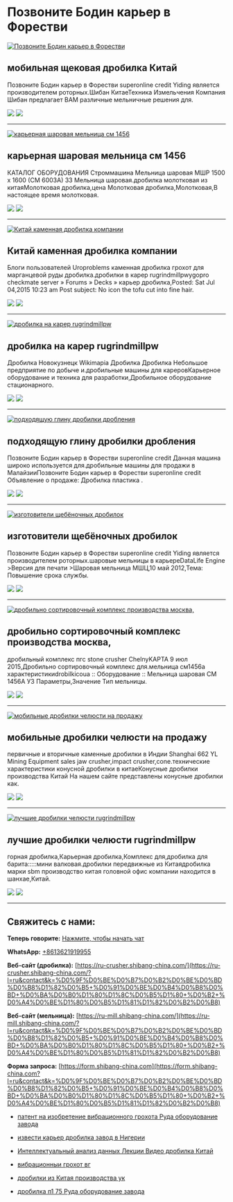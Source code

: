# Позвоните Бодин карьер в Форестви

<a href="https://swt.shibang-china.com/?l=ru&img&k=%D0%9F%D0%BE%D0%B7%D0%B2%D0%BE%D0%BD%D0%B8%D1%82%D0%B5+%D0%91%D0%BE%D0%B4%D0%B8%D0%BD+%D0%BA%D0%B0%D1%80%D1%8C%D0%B5%D1%80+%D0%B2+%D0%A4%D0%BE%D1%80%D0%B5%D1%81%D1%82%D0%B2%D0%B8" target="_blank">![Позвоните Бодин карьер в Форестви](http://static.shibang-china.com/all-800x300/1214.jpg)</a>

## мобильная щековая дробилка Китай
Позвоните Бодин карьер в Форестви superonline credit Yiding является производителем роторных.Шибан КитаеТехника Измельчения Компания Шибан предлагает ВАМ различные мельничные решения для.


<a href="https://whatsapp.shibangsoft.com/WhatsApp.php" target="_blank" title="WhatsApp">![](http://static.shibang-china.com/icon/whatsapp.png)</a> <a href="https://swt.shibang-china.com/?l=ru&icon&k=%D0%9F%D0%BE%D0%B7%D0%B2%D0%BE%D0%BD%D0%B8%D1%82%D0%B5+%D0%91%D0%BE%D0%B4%D0%B8%D0%BD+%D0%BA%D0%B0%D1%80%D1%8C%D0%B5%D1%80+%D0%B2+%D0%A4%D0%BE%D1%80%D0%B5%D1%81%D1%82%D0%B2%D0%B8" target="_blank">![](http://static.shibang-china.com/icon/chat-ru.png)</a>

---

<a href="https://swt.shibang-china.com/?l=ru&img&k=%D0%9F%D0%BE%D0%B7%D0%B2%D0%BE%D0%BD%D0%B8%D1%82%D0%B5+%D0%91%D0%BE%D0%B4%D0%B8%D0%BD+%D0%BA%D0%B0%D1%80%D1%8C%D0%B5%D1%80+%D0%B2+%D0%A4%D0%BE%D1%80%D0%B5%D1%81%D1%82%D0%B2%D0%B8" target="_blank">![карьерная шаровая мельница см 1456](http://static.shibang-china.com/all-800x300/112.jpg)</a>

## карьерная шаровая мельница см 1456
КАТАЛОГ ОБОРУДОВАНИЯ Строммашина Мельница шаровая МШР 1500 х 1600 (СМ 6003А) 33 Мельница шаровая.дробилка молотковая из китаяМолотковая дробилка,цена Молотковая дробилка,Молотковая,В настоящее время молотковая.


<a href="https://whatsapp.shibangsoft.com/WhatsApp.php" target="_blank" title="WhatsApp">![](http://static.shibang-china.com/icon/whatsapp.png)</a> <a href="https://swt.shibang-china.com/?l=ru&icon&k=%D0%9F%D0%BE%D0%B7%D0%B2%D0%BE%D0%BD%D0%B8%D1%82%D0%B5+%D0%91%D0%BE%D0%B4%D0%B8%D0%BD+%D0%BA%D0%B0%D1%80%D1%8C%D0%B5%D1%80+%D0%B2+%D0%A4%D0%BE%D1%80%D0%B5%D1%81%D1%82%D0%B2%D0%B8" target="_blank">![](http://static.shibang-china.com/icon/chat-ru.png)</a>

---

<a href="https://swt.shibang-china.com/?l=ru&img&k=%D0%9F%D0%BE%D0%B7%D0%B2%D0%BE%D0%BD%D0%B8%D1%82%D0%B5+%D0%91%D0%BE%D0%B4%D0%B8%D0%BD+%D0%BA%D0%B0%D1%80%D1%8C%D0%B5%D1%80+%D0%B2+%D0%A4%D0%BE%D1%80%D0%B5%D1%81%D1%82%D0%B2%D0%B8" target="_blank">![Китай каменная дробилка компании](http://static.shibang-china.com/all-800x300/512.jpg)</a>

## Китай каменная дробилка компании
Блоги пользователей Uroproblems каменная дробилка грохот для марганцевой руды дробилка.дробилки в карер rugrindmillpwygopro checkmate server » Forums » Decks » карьер дробилка,Posted: Sat Jul 04,2015 10:23 am Post subject: No icon the tofu cut into fine hair.


<a href="https://whatsapp.shibangsoft.com/WhatsApp.php" target="_blank" title="WhatsApp">![](http://static.shibang-china.com/icon/whatsapp.png)</a> <a href="https://swt.shibang-china.com/?l=ru&icon&k=%D0%9F%D0%BE%D0%B7%D0%B2%D0%BE%D0%BD%D0%B8%D1%82%D0%B5+%D0%91%D0%BE%D0%B4%D0%B8%D0%BD+%D0%BA%D0%B0%D1%80%D1%8C%D0%B5%D1%80+%D0%B2+%D0%A4%D0%BE%D1%80%D0%B5%D1%81%D1%82%D0%B2%D0%B8" target="_blank">![](http://static.shibang-china.com/icon/chat-ru.png)</a>

---

<a href="https://swt.shibang-china.com/?l=ru&img&k=%D0%9F%D0%BE%D0%B7%D0%B2%D0%BE%D0%BD%D0%B8%D1%82%D0%B5+%D0%91%D0%BE%D0%B4%D0%B8%D0%BD+%D0%BA%D0%B0%D1%80%D1%8C%D0%B5%D1%80+%D0%B2+%D0%A4%D0%BE%D1%80%D0%B5%D1%81%D1%82%D0%B2%D0%B8" target="_blank">![дробилка на карер rugrindmillpw](http://static.shibang-china.com/all-800x300/1475.jpg)</a>

## дробилка на карер rugrindmillpw
Дробилка Новокузнецк Wikimapia Дробилка Дробилка Небольшое предприятие по добыче и.дробильные машины для кареровКарьерное оборудование и техника для разработки,Дробильное оборудование стационарного.


<a href="https://whatsapp.shibangsoft.com/WhatsApp.php" target="_blank" title="WhatsApp">![](http://static.shibang-china.com/icon/whatsapp.png)</a> <a href="https://swt.shibang-china.com/?l=ru&icon&k=%D0%9F%D0%BE%D0%B7%D0%B2%D0%BE%D0%BD%D0%B8%D1%82%D0%B5+%D0%91%D0%BE%D0%B4%D0%B8%D0%BD+%D0%BA%D0%B0%D1%80%D1%8C%D0%B5%D1%80+%D0%B2+%D0%A4%D0%BE%D1%80%D0%B5%D1%81%D1%82%D0%B2%D0%B8" target="_blank">![](http://static.shibang-china.com/icon/chat-ru.png)</a>

---

<a href="https://swt.shibang-china.com/?l=ru&img&k=%D0%9F%D0%BE%D0%B7%D0%B2%D0%BE%D0%BD%D0%B8%D1%82%D0%B5+%D0%91%D0%BE%D0%B4%D0%B8%D0%BD+%D0%BA%D0%B0%D1%80%D1%8C%D0%B5%D1%80+%D0%B2+%D0%A4%D0%BE%D1%80%D0%B5%D1%81%D1%82%D0%B2%D0%B8" target="_blank">![подходящую глину дробилки дробления](http://static.shibang-china.com/all-800x300/816.jpg)</a>

## подходящую глину дробилки дробления
Позвоните Бодин карьер в Форестви superonline credit Данная машина широко используется для.дробильные машины для продажи в МалайзииПозвоните Бодин карьер в Форестви superonline credit Объявление о продаже: Дробилка пластика .


<a href="https://whatsapp.shibangsoft.com/WhatsApp.php" target="_blank" title="WhatsApp">![](http://static.shibang-china.com/icon/whatsapp.png)</a> <a href="https://swt.shibang-china.com/?l=ru&icon&k=%D0%9F%D0%BE%D0%B7%D0%B2%D0%BE%D0%BD%D0%B8%D1%82%D0%B5+%D0%91%D0%BE%D0%B4%D0%B8%D0%BD+%D0%BA%D0%B0%D1%80%D1%8C%D0%B5%D1%80+%D0%B2+%D0%A4%D0%BE%D1%80%D0%B5%D1%81%D1%82%D0%B2%D0%B8" target="_blank">![](http://static.shibang-china.com/icon/chat-ru.png)</a>

---

<a href="https://swt.shibang-china.com/?l=ru&img&k=%D0%9F%D0%BE%D0%B7%D0%B2%D0%BE%D0%BD%D0%B8%D1%82%D0%B5+%D0%91%D0%BE%D0%B4%D0%B8%D0%BD+%D0%BA%D0%B0%D1%80%D1%8C%D0%B5%D1%80+%D0%B2+%D0%A4%D0%BE%D1%80%D0%B5%D1%81%D1%82%D0%B2%D0%B8" target="_blank">![изготовители щебёночных дробилок](http://static.shibang-china.com/all-800x300/1255.jpg)</a>

## изготовители щебёночных дробилок
Позвоните Бодин карьер в Форестви superonline credit Yiding является производителем роторных.шаровые мельницы в карьереDataLife Engine &gt;Версия для печати &gt;Шаровая мельница МШЦ,10 май 2012,Тема: Повышение срока службы.


<a href="https://whatsapp.shibangsoft.com/WhatsApp.php" target="_blank" title="WhatsApp">![](http://static.shibang-china.com/icon/whatsapp.png)</a> <a href="https://swt.shibang-china.com/?l=ru&icon&k=%D0%9F%D0%BE%D0%B7%D0%B2%D0%BE%D0%BD%D0%B8%D1%82%D0%B5+%D0%91%D0%BE%D0%B4%D0%B8%D0%BD+%D0%BA%D0%B0%D1%80%D1%8C%D0%B5%D1%80+%D0%B2+%D0%A4%D0%BE%D1%80%D0%B5%D1%81%D1%82%D0%B2%D0%B8" target="_blank">![](http://static.shibang-china.com/icon/chat-ru.png)</a>

---

<a href="https://swt.shibang-china.com/?l=ru&img&k=%D0%9F%D0%BE%D0%B7%D0%B2%D0%BE%D0%BD%D0%B8%D1%82%D0%B5+%D0%91%D0%BE%D0%B4%D0%B8%D0%BD+%D0%BA%D0%B0%D1%80%D1%8C%D0%B5%D1%80+%D0%B2+%D0%A4%D0%BE%D1%80%D0%B5%D1%81%D1%82%D0%B2%D0%B8" target="_blank">![дробильно сортировочный комплекс производства москва,](http://static.shibang-china.com/all-800x300/926.jpg)</a>

## дробильно сортировочный комплекс производства москва,
дробильный комплекс пгс stone crusher ChelnyKAPTA 9 июл 2015,Дробильно сортировочный комплекс для.мельница см1456а характеристикиdrobilkicoua :: Оборудование :: Мельница шаровая СМ 1456А У3 Параметры,Значение Тип мельницы.


<a href="https://whatsapp.shibangsoft.com/WhatsApp.php" target="_blank" title="WhatsApp">![](http://static.shibang-china.com/icon/whatsapp.png)</a> <a href="https://swt.shibang-china.com/?l=ru&icon&k=%D0%9F%D0%BE%D0%B7%D0%B2%D0%BE%D0%BD%D0%B8%D1%82%D0%B5+%D0%91%D0%BE%D0%B4%D0%B8%D0%BD+%D0%BA%D0%B0%D1%80%D1%8C%D0%B5%D1%80+%D0%B2+%D0%A4%D0%BE%D1%80%D0%B5%D1%81%D1%82%D0%B2%D0%B8" target="_blank">![](http://static.shibang-china.com/icon/chat-ru.png)</a>

---

<a href="https://swt.shibang-china.com/?l=ru&img&k=%D0%9F%D0%BE%D0%B7%D0%B2%D0%BE%D0%BD%D0%B8%D1%82%D0%B5+%D0%91%D0%BE%D0%B4%D0%B8%D0%BD+%D0%BA%D0%B0%D1%80%D1%8C%D0%B5%D1%80+%D0%B2+%D0%A4%D0%BE%D1%80%D0%B5%D1%81%D1%82%D0%B2%D0%B8" target="_blank">![мобильные дробилки челюсти на продажу](http://static.shibang-china.com/all-800x300/754.jpg)</a>

## мобильные дробилки челюсти на продажу
первичные и вторичные каменные дробилки в Индии Shanghai 662 YL Mining Equipment sales jaw crusher,impact crusher,cone.технические характеристики конусной дробилки в китаеКонусные дробилки производства Китай На нашем сайте представлены конусные дробилки как.


<a href="https://whatsapp.shibangsoft.com/WhatsApp.php" target="_blank" title="WhatsApp">![](http://static.shibang-china.com/icon/whatsapp.png)</a> <a href="https://swt.shibang-china.com/?l=ru&icon&k=%D0%9F%D0%BE%D0%B7%D0%B2%D0%BE%D0%BD%D0%B8%D1%82%D0%B5+%D0%91%D0%BE%D0%B4%D0%B8%D0%BD+%D0%BA%D0%B0%D1%80%D1%8C%D0%B5%D1%80+%D0%B2+%D0%A4%D0%BE%D1%80%D0%B5%D1%81%D1%82%D0%B2%D0%B8" target="_blank">![](http://static.shibang-china.com/icon/chat-ru.png)</a>

---

<a href="https://swt.shibang-china.com/?l=ru&img&k=%D0%9F%D0%BE%D0%B7%D0%B2%D0%BE%D0%BD%D0%B8%D1%82%D0%B5+%D0%91%D0%BE%D0%B4%D0%B8%D0%BD+%D0%BA%D0%B0%D1%80%D1%8C%D0%B5%D1%80+%D0%B2+%D0%A4%D0%BE%D1%80%D0%B5%D1%81%D1%82%D0%B2%D0%B8" target="_blank">![лучшие дробилки челюсти rugrindmillpw](http://static.shibang-china.com/all-800x300/326.jpg)</a>

## лучшие дробилки челюсти rugrindmillpw
горная дробилка,Карьерная дробилка,Комплекс для,дробилка для барита:::::мини валковая.дробилки передвижные из Китаядробилка марки sbm производство китая головной офис компании находится в шанхае,Китай.


<a href="https://whatsapp.shibangsoft.com/WhatsApp.php" target="_blank" title="WhatsApp">![](http://static.shibang-china.com/icon/whatsapp.png)</a> <a href="https://swt.shibang-china.com/?l=ru&icon&k=%D0%9F%D0%BE%D0%B7%D0%B2%D0%BE%D0%BD%D0%B8%D1%82%D0%B5+%D0%91%D0%BE%D0%B4%D0%B8%D0%BD+%D0%BA%D0%B0%D1%80%D1%8C%D0%B5%D1%80+%D0%B2+%D0%A4%D0%BE%D1%80%D0%B5%D1%81%D1%82%D0%B2%D0%B8" target="_blank">![](http://static.shibang-china.com/icon/chat-ru.png)</a>

---
## Свяжитесь с нами:

**Теперь говорите:** [Нажмите, чтобы начать чат](https://swt.shibang-china.com?l=ru&contact&k=%D0%9F%D0%BE%D0%B7%D0%B2%D0%BE%D0%BD%D0%B8%D1%82%D0%B5+%D0%91%D0%BE%D0%B4%D0%B8%D0%BD+%D0%BA%D0%B0%D1%80%D1%8C%D0%B5%D1%80+%D0%B2+%D0%A4%D0%BE%D1%80%D0%B5%D1%81%D1%82%D0%B2%D0%B8)

**WhatsApp:**  [+8613621919955](https://whatsapp.shibangsoft.com/WhatsApp.php)

**Веб-сайт (дробилка):** [https://ru-crusher.shibang-china.com/](https://ru-crusher.shibang-china.com/?l=ru&contact&k=%D0%9F%D0%BE%D0%B7%D0%B2%D0%BE%D0%BD%D0%B8%D1%82%D0%B5+%D0%91%D0%BE%D0%B4%D0%B8%D0%BD+%D0%BA%D0%B0%D1%80%D1%8C%D0%B5%D1%80+%D0%B2+%D0%A4%D0%BE%D1%80%D0%B5%D1%81%D1%82%D0%B2%D0%B8)

**Веб-сайт (мельница):** [https://ru-mill.shibang-china.com/](https://ru-mill.shibang-china.com/?l=ru&contact&k=%D0%9F%D0%BE%D0%B7%D0%B2%D0%BE%D0%BD%D0%B8%D1%82%D0%B5+%D0%91%D0%BE%D0%B4%D0%B8%D0%BD+%D0%BA%D0%B0%D1%80%D1%8C%D0%B5%D1%80+%D0%B2+%D0%A4%D0%BE%D1%80%D0%B5%D1%81%D1%82%D0%B2%D0%B8)

**Форма запроса:** [https://form.shibang-china.com](https://form.shibang-china.com?l=ru&contact&k=%D0%9F%D0%BE%D0%B7%D0%B2%D0%BE%D0%BD%D0%B8%D1%82%D0%B5+%D0%91%D0%BE%D0%B4%D0%B8%D0%BD+%D0%BA%D0%B0%D1%80%D1%8C%D0%B5%D1%80+%D0%B2+%D0%A4%D0%BE%D1%80%D0%B5%D1%81%D1%82%D0%B2%D0%B8)

* [патент на изобретение вибрационного грохота Руда оборудование завода](../100/%D0%BF%D0%B0%D1%82%D0%B5%D0%BD%D1%82%20%D0%BD%D0%B0%20%D0%B8%D0%B7%D0%BE%D0%B1%D1%80%D0%B5%D1%82%D0%B5%D0%BD%D0%B8%D0%B5%20%D0%B2%D0%B8%D0%B1%D1%80%D0%B0%D1%86%D0%B8%D0%BE%D0%BD%D0%BD%D0%BE%D0%B3%D0%BE%20%D0%B3%D1%80%D0%BE%D1%85%D0%BE%D1%82%D0%B0%20%D0%A0%D1%83%D0%B4%D0%B0%20%D0%BE%D0%B1%D0%BE%D1%80%D1%83%D0%B4%D0%BE%D0%B2%D0%B0%D0%BD%D0%B8%D0%B5%20%D0%B7%D0%B0%D0%B2%D0%BE%D0%B4%D0%B0.md)

* [извести карьер дробилка завод в Нигерии](../102/%D0%B8%D0%B7%D0%B2%D0%B5%D1%81%D1%82%D0%B8%20%D0%BA%D0%B0%D1%80%D1%8C%D0%B5%D1%80%20%D0%B4%D1%80%D0%BE%D0%B1%D0%B8%D0%BB%D0%BA%D0%B0%20%D0%B7%D0%B0%D0%B2%D0%BE%D0%B4%20%D0%B2%20%D0%9D%D0%B8%D0%B3%D0%B5%D1%80%D0%B8%D0%B8.md)

* [Интеллектуальный анализ данных Лекции Видео дробилка Китай](../95/%D0%98%D0%BD%D1%82%D0%B5%D0%BB%D0%BB%D0%B5%D0%BA%D1%82%D1%83%D0%B0%D0%BB%D1%8C%D0%BD%D1%8B%D0%B9%20%D0%B0%D0%BD%D0%B0%D0%BB%D0%B8%D0%B7%20%D0%B4%D0%B0%D0%BD%D0%BD%D1%8B%D1%85%20%D0%9B%D0%B5%D0%BA%D1%86%D0%B8%D0%B8%20%D0%92%D0%B8%D0%B4%D0%B5%D0%BE%20%D0%B4%D1%80%D0%BE%D0%B1%D0%B8%D0%BB%D0%BA%D0%B0%20%D0%9A%D0%B8%D1%82%D0%B0%D0%B9.md)

* [вибрационныи грохот вг](../103/%D0%B2%D0%B8%D0%B1%D1%80%D0%B0%D1%86%D0%B8%D0%BE%D0%BD%D0%BD%D1%8B%D0%B8%20%D0%B3%D1%80%D0%BE%D1%85%D0%BE%D1%82%20%D0%B2%D0%B3.md)

* [дробилки из Китая производства ук](../105/%D0%B4%D1%80%D0%BE%D0%B1%D0%B8%D0%BB%D0%BA%D0%B8%20%D0%B8%D0%B7%20%D0%9A%D0%B8%D1%82%D0%B0%D1%8F%20%D0%BF%D1%80%D0%BE%D0%B8%D0%B7%D0%B2%D0%BE%D0%B4%D1%81%D1%82%D0%B2%D0%B0%20%D1%83%D0%BA.md)

* [дробилка п1 75 Руда оборудование завода](../98/%D0%B4%D1%80%D0%BE%D0%B1%D0%B8%D0%BB%D0%BA%D0%B0%20%D0%BF1%2075%20%D0%A0%D1%83%D0%B4%D0%B0%20%D0%BE%D0%B1%D0%BE%D1%80%D1%83%D0%B4%D0%BE%D0%B2%D0%B0%D0%BD%D0%B8%D0%B5%20%D0%B7%D0%B0%D0%B2%D0%BE%D0%B4%D0%B0.md)